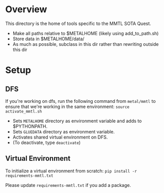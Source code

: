 # Overview
This directory is the home of tools specific to the MMTL SOTA Quest.

* Make all paths relative to $METALHOME (likely using add_to_path.sh)
* Store data in $METALHOME/data/
* As much as possible, subclass in this dir rather than rewriting outside this dir

# Setup 

## DFS
If you're working on dfs, run the following command from `metal/mmtl` to ensure that 
we're working in the same environment:
`source activate_mmtl.sh`

 - Sets `METALHOME` directory as environment variable and adds to $PYTHONPATH.
 - Sets `GLUEDATA` directory as environment variable.
 - Activates shared virtual environment on DFS.
 - (To deactivate, type `deactivate`)

## Virtual Environment
To initialize a virtual environment from scratch: 
`pip install -r requirements-mmtl.txt`

Please update `requirements-mmtl.txt` if you add a package.
